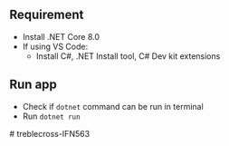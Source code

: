 ## Requirement
- Install .NET Core 8.0
- If using VS Code:
  + Install C#, .NET Install tool, C# Dev kit extensions

## Run app
- Check if `dotnet` command can be run in terminal
- Run `dotnet run`

#   t r e b l e c r o s s - I F N 5 6 3  
 